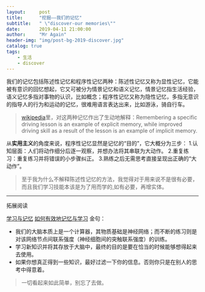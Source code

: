 ```yaml
---
layout:     post
title:      "挖掘——我们的记忆"
subtitle:   " \"discover-our memories\""
date:       2019-04-11 21:00:00
author:     "Mr Again"
header-img: "img/post-bg-2019-discover.jpg"
catalog: true
tags:
    - 生活
    - discover
---
```

我们的记忆包括陈述性记忆和程序性记忆两种：陈述性记忆又称为显性记忆，它能被有意识的回忆想起，它又可被分为情景记忆和语义记忆，情景记忆指生活经验，语义记忆多指对事物的认识，比如概念；程序性记忆又称为隐性记忆，多指无意识的指导人的行为和运动的记忆，很难用语言表达出来，比如游泳，骑自行车。
> [wikipedia](https://en.m.wikipedia.org/wiki/Explicit_memory)里，对这两种记忆作出了生动地解释：Remembering a specific driving lesson is an example of explicit memory, while improved driving skill as a result of the lesson is an example of implicit memory.

从**实用主义**的角度来说，程序性记忆显然是记忆的“目的”，它大概分为三步：
1.认知层面：人们将动作细分后逐一观察，并想办法将其串联为大动作。
2.重复练习：重复练习并将错误的小步骤纠正。
3.熟练之后无需思考直接呈现出正确的“大动作”。

> 至于我为什么不解释陈述性记忆的方法，我觉得对于用来说不是很有必要，而且我们学习技能本该是为了用而学的,如有必要，再增实体。

------
拓展阅读

[学习与记忆](http://mindhacks.cn/2008/06/05/how-memory-works/)
[如何有效地记忆与学习](http://mindhacks.cn/2009/03/28/effective-learning-and-memorization/)
金句：
* 我们的大脑本质上是一个计算器，其物质基础是神经网络；而不断的练习则是对该网络节点间联系强度（神经细胞间的突触联系强度）的训练。
* 学习新知识并将其存放于大脑中，最终的目的是要在恰当的时候能够想得起来去使用。
* 如果你想真正得到一些知识，最好过滤一下你的信息。否则你只是在别人的思考中得意着。

> 一切看起来如此简单，别忘了去做。
